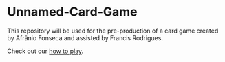 # Unnamed-Card-Game
This repository will be used for the pre-production of a card game created by Afrânio Fonseca and assisted by Francis Rodrigues.

Check out our [how to play](../Documentation/How-to-play).
